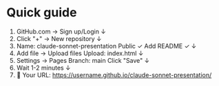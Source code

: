 # Quick guide

1. GitHub.com → Sign up/Login
                    ↓
2. Click "+" → New repository
                    ↓
3. Name: claude-sonnet-presentation
   Public ✓
   Add README ✓
                    ↓
4. Add file → Upload files
   Upload: index.html
                    ↓
5. Settings → Pages
   Branch: main
   Click "Save"
                    ↓
6. Wait 1-2 minutes
                    ↓
7. 🎉 Your URL: https://username.github.io/claude-sonnet-presentation/
